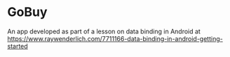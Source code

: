 # GoBuy 
An app developed as part of a lesson on data binding in Android at https://www.raywenderlich.com/7711166-data-binding-in-android-getting-started

